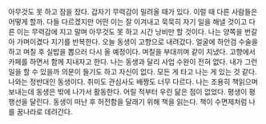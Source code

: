 
아무것도 못 하고 잠을 잤다.
갑자기 무력감이 밀려올 때가 있다.
이럴 때 다른 사람들은 어떻게 할까.
다들 다르겠지만 어떤 이는 잘 이겨내고
묵묵히 자기 일을 해낼 것이고
다른 이는 무력감에 지고 말며
아무것도 못 하고 시간 낭비만 할 것이다.
나는 양쪽을 번갈아 가며이겼다 지기를 반복한다.
오늘 동생이 고향으로 내려갔다.
얼굴에 하안검 수술을 하고 며칠 후 실밥을 뽑으러 다시 올 예정이다.
며칠을 부대끼며 같이 지냈다. 
고향에서 카페를 하면서 함께 지내자고 한다.
나는 동생과 달리 사업 수완이 전혀 없다.
내가 그런 일을 할 수 있을까 의문이 들기도 하고 자신이 없다.
모든 게 타고 나는 게 있는 것 같다.
나와는 정반대인 동생이다. 취미도 관심사도 배짱도 너무 다르다.
나는 조용히 책읽으며 보내는데 동생은 밖에 나가서 활동한다.
어릴 적부터 우린 닮은 점이 없었다.
평생이 평행선을 달린다. 
동생이 떠난 후 허전함을 달래기 위해 책을 읽는다.
책이 수면제처럼 나를 꿈나라로 데려간다.
